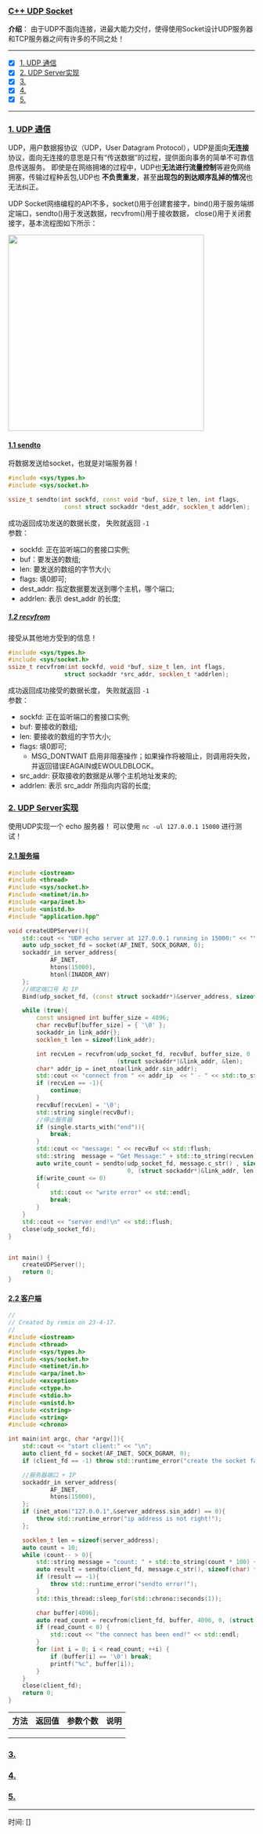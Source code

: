 ### [C++ UDP Socket](#)
 **介绍**： 由于UDP不面向连接，进最大能力交付，使得使用Socket设计UDP服务器和TCP服务器之间有许多的不同之处！

-----

- [x] [1. UDP 通信](#1-upd-通信)
- [x] [2. UDP Server实现](#2-udp-server实现)
- [x] [3. ](#3-)
- [x] [4. ](#4-)
- [x] [5. ](#5-)

-----

### [1. UDP 通信](#)
UDP，用户数据报协议（UDP，User Datagram Protocol），UDP是面向**无连接**协议，面向无连接的意思是只有“传送数据”的过程，提供面向事务的简单不可靠信息传送服务。
即使是在网络拥堵的过程中，UDP也**无法进行流量控制**等避免网络拥塞，传输过程种丢包,UDP也 **不负责重发**，甚至**出现包的到达顺序乱掉的情况**也无法纠正。

UDP Socket网络编程的API不多，socket()用于创建套接字，bind()用于服务端绑定端口，sendto()用于发送数据，recvfrom()用于接收数据， close()用于关闭套接字，基本流程图如下所示：

<img width="400px" src="./assets/v2-86ed68e85bfd6ae86370145449c0261b_r.jpg" />

#### [1.1 sendto](#)
将数据发送给socket，也就是对端服务器！
```cpp
#include <sys/types.h>
#include <sys/socket.h>

ssize_t sendto(int sockfd, const void *buf, size_t len, int flags,
                const struct sockaddr *dest_addr, socklen_t addrlen);

```
成功返回成功发送的数据长度， 失败就返回 `-1`  
参数：
* sockfd: 正在监听端口的套接口实例;
* buf：要发送的数组;
* len: 要发送的数组的字节大小;
* flags: 填0即可;
* dest_addr: 指定数据要发送到哪个主机，哪个端口;
* addrlen: 表示 dest_addr 的长度;


##### [1.2 recvfrom](#)
接受从其他地方受到的信息！

```cpp
#include <sys/types.h>
#include <sys/socket.h>
ssize_t recvfrom(int sockfd, void *buf, size_t len, int flags,
                struct sockaddr *src_addr, socklen_t *addrlen);
```
成功返回成功接受的数据长度， 失败就返回 `-1`  
参数：
* sockfd: 正在监听端口的套接口实例;
* buf: 要接收的数组;
* len: 要接收的数组的字节大小;
* flags: 填0即可;   
    * MSG_DONTWAIT 启用非阻塞操作；如果操作将被阻止，则调用将失败，并返回错误EAGAIN或EWOULDBLOCK。
* src_addr: 获取接收的数据是从哪个主机地址发来的;
* addrlen: 表示 src_addr 所指向内容的长度;

### [2. UDP Server实现](#) 
使用UDP实现一个 echo 服务器！ 可以使用 `nc -ul 127.0.0.1 15000` 进行测试！

#### [2.1 服务端](#)
```cpp
#include <iostream>
#include <thread>
#include <sys/socket.h>
#include <netinet/in.h>
#include <arpa/inet.h>
#include <unistd.h>
#include "application.hpp"

void createUDPServer(){
    std::cout << "UDP echo server at 127.0.0.1 running in 15000:" << "\n";
    auto udp_socket_fd = socket(AF_INET, SOCK_DGRAM, 0);
    sockaddr_in server_address{
            AF_INET,
            htons(15000),
            htonl(INADDR_ANY)
    };
    //绑定端口号 和 IP
    Bind(udp_socket_fd, (const struct sockaddr*)&server_address, sizeof(server_address));

    while (true){
        const unsigned int buffer_size = 4096;
        char recvBuf[buffer_size] = { '\0' };
        sockaddr_in link_addr{};
        socklen_t len = sizeof(link_addr);

        int recvLen = recvfrom(udp_socket_fd, recvBuf, buffer_size, 0 ,
                               (struct sockaddr*)&link_addr, &len);
        char* addr_ip = inet_ntoa(link_addr.sin_addr);
        std::cout << "connect from " << addr_ip  << " - " << std::to_string(link_addr.sin_port) << std::endl;
        if (recvLen == -1){
            continue;
        }
        recvBuf[recvLen] = '\0';
        std::string single(recvBuf);
        //停止服务器
        if (single.starts_with("end")){
            break;
        }
        std::cout << "message: " << recvBuf << std::flush;
        std::string  message = "Get Message:" + std::to_string(recvLen) + " from "+ addr_ip + " - " + std::to_string(link_addr.sin_port) + "\n";
        auto write_count = sendto(udp_socket_fd, message.c_str() , sizeof(char)*message.size(),
                                  0, (struct sockaddr*)&link_addr, len);
        if(write_count <= 0)
        {
            std::cout << "write error" << std::endl;
            break;
        }
    }
    std::cout << "server end!\n" << std::flush;
    close(udp_socket_fd);
}


int main() {
    createUDPServer();
    return 0;
}
```

#### [2.2 客户端](#)

```cpp
//
// Created by remix on 23-4-17.
//
#include <iostream>
#include <thread>
#include <sys/types.h>
#include <sys/socket.h>
#include <netinet/in.h>
#include <arpa/inet.h>
#include <exception>
#include <ctype.h>
#include <stdio.h>
#include <unistd.h>
#include <cstring>
#include <string>
#include <chrono>

int main(int argc, char *argv[]){
    std::cout << "start client:" << "\n";
    auto client_fd = socket(AF_INET, SOCK_DGRAM, 0);
    if (client_fd == -1) throw std::runtime_error("create the socket failed!");

    //服务器端口 + IP
    sockaddr_in server_address{
            AF_INET,
            htons(15000),
    };
    if (inet_aton("127.0.0.1",&server_address.sin_addr) == 0){
        throw std::runtime_error("ip address is not right!");
    };

    socklen_t len = sizeof(server_address);
    auto count = 10;
    while (count-- > 0){
        std::string message = "count: " + std::to_string(count * 100) + "\n";
        auto result = sendto(client_fd, message.c_str(), sizeof(char) * message.size(),0, (struct sockaddr*)&server_address, sizeof(server_address));
        if (result == -1){
            throw std::runtime_error("sendto error!");
        }
        std::this_thread::sleep_for(std::chrono::seconds(1));

        char buffer[4096];
        auto read_count = recvfrom(client_fd, buffer, 4096, 0, (struct sockaddr*)&server_address, &len);
        if (read_count < 0) {
            std::cout << "the connect has been end!" << std::endl;
        }
        for (int i = 0; i < read_count; ++i) {
            if (buffer[i] == '\0') break;
            printf("%c", buffer[i]);
        }
    }
    close(client_fd);
    return 0;
}

```

|方法|返回值|参数个数|说明|
|:---|:---|:---|:----|
|||||
|||||
|||||

### [3.](#) 

### [4.](#) 

### [5.](#) 

-----
时间: [] 